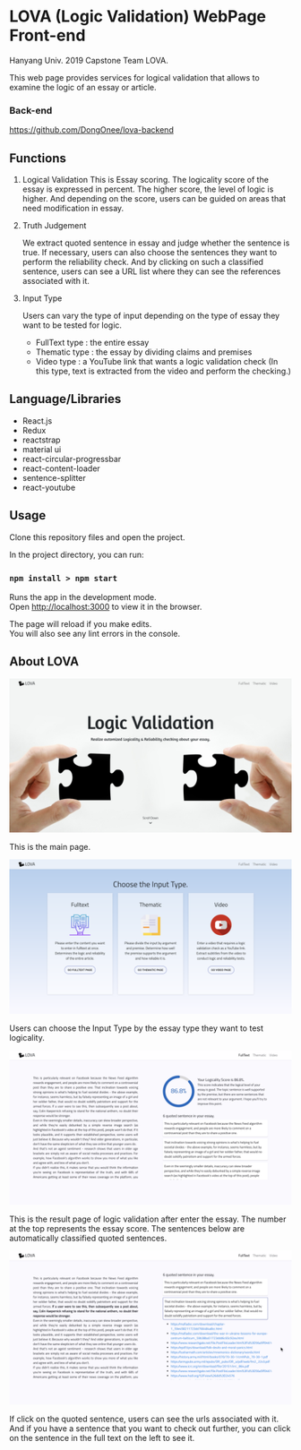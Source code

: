 # LOVA (Logic Validation) WebPage Front-end

Hanyang Univ. 2019 Capstone Team LOVA.

This web page provides services for logical validation that allows to examine the logic of an essay or article.

### Back-end

https://github.com/DongOnee/lova-backend

## Functions

1. Logical Validation
   This is Essay scoring. The logicality score of the essay is expressed in percent. The higher score, the level of logic is higher. And depending on the score, users can be guided on areas that need modification in essay.

2. Truth Judgement

   We extract quoted sentence in essay and judge whether the sentence is true. If necessary, users can also choose the sentences they want to perform the reliability check. And by clicking on such a classified sentence, users can see a URL list where they can see the references associated with it.

3. Input Type

   Users can vary the type of input depending on the type of essay they want to be tested for logic.

   - FullText type : the entire essay
   - Thematic type : the essay by dividing claims and premises
   - Video type : a YouTube link that wants a logic validation check
     (In this type, text is extracted from the video and perform the checking.)

## Language/Libraries

- React.js
- Redux
- reactstrap
- material ui
- react-circular-progressbar
- react-content-loader
- sentence-splitter
- react-youtube

## Usage

Clone this repository files and open the project.

In the project directory, you can run:

### `npm install > npm start`

Runs the app in the development mode.<br>
Open [http://localhost:3000](http://localhost:3000) to view it in the browser.

The page will reload if you make edits.<br>
You will also see any lint errors in the console.

## About LOVA

![MainPage](https://github.com/Seogeurim/lova-front/blob/master/Lova_Images/MainPage.png)

This is the main page.

![InputType](https://github.com/Seogeurim/lova-front/blob/master/Lova_Images/InputType.png)

Users can choose the Input Type by the essay type they want to test logicality.

![LogicValidation](https://github.com/Seogeurim/lova-front/blob/master/Lova_Images/LogicValidation.png)

This is the result page of logic validation after enter the essay.
The number at the top represents the essay score. The sentences below are automatically classified quoted sentences.

![TruthJudgement](https://github.com/Seogeurim/lova-front/blob/master/Lova_Images/TruthJudgement.png)

If click on the quoted sentence, users can see the urls associated with it.
And if you have a sentence that you want to check out further, you can click on the sentence in the full text on the left to see it.